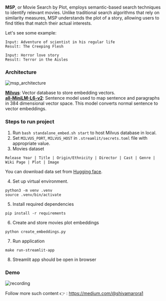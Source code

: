 **MSP**, or Movie Search by Plot, employs semantic-based search techniques to identify relevant movies. Unlike traditional search algorithms that rely on similarity measures, MSP understands the plot of a story, allowing users to find titles that match their actual interests.

Let's see some example:
```
Input: Adventure of scientist in his regular life
Result: The Creeping Flesh

Input: Horror love story
Result: Terror in the Aisles
```

### Architecture
![msp_architecture](https://github.com/shivamarora1/msp/assets/28146775/9066f40a-09aa-49ea-9751-2dffbc03dfce)

[**Milvus**](https://milvus.io/): Vector database to store embedding vectors. <br>
[**all-MiniLM-L6-v2**](https://huggingface.co/sentence-transformers/all-MiniLM-L6-v2): Sentence model used to map sentence and paragraphs in 384 dimensional vector space. This model converts normal sentence to vector embeddings.

### Steps to run project
1. Run `bash standalone_embed.sh start` to host Milvus database in local.
2. Set `MILVUS_PORT`, `MILVUS_HOST` in `.streamlit/secrets.toml` file with appropriate value.
3. Movies dataset
```
Release Year | Title | Origin/Ethnicity | Director | Cast | Genre | Wiki Page | Plot | Image
```
You can download data set from [Hugging face](https://huggingface.co/datasets/Coder-Dragon/wikipedia-movies).

4. Set up virtual environment.
```
python3 -m venv .venv
source .venv/bin/activate
```
5. Install required dependencies
```
pip install -r requirements
```
6. Create and store movies plot embeddings
```
python create_embeddings.py
``` 
7. Run application
```
make run-streamlit-app
```
8. Streamlit app should be open in browser


### Demo
![recording](https://github.com/shivamarora1/msp/assets/28146775/128e700f-7243-450b-b70c-324fe2d49d5d)


Follow more such content 👉 : https://medium.com/@shivamarora1
